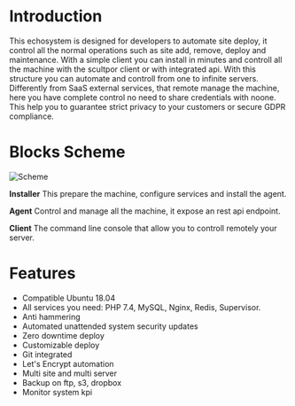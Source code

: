 # Introduction
This echosystem is designed for developers to automate site deploy, it control all the normal operations such as site add, remove, deploy and maintenance. With a simple client you can install in minutes and controll all the machine with the scultpor client or with integrated api. With this structure you can automate and controll from one to infinite servers. Differently from SaaS external services, that remote manage the machine, here you have complete control no need to share credentials with noone. This help you to guarantee strict privacy to your customers or secure GDPR compliance.

# Blocks Scheme

![Scheme](/assets/img/scheme.png)

**Installer** This prepare the machine, configure services and install the agent.

**Agent** Control and manage all the machine, it expose an rest api endpoint.

**Client** The command line console that allow you to controll remotely your server.

# Features

- Compatible Ubuntu 18.04
- All services you need: PHP 7.4, MySQL, Nginx, Redis, Supervisor. 
- Anti hammering
- Automated unattended system security updates
- Zero downtime deploy
- Customizable deploy
- Git integrated
- Let's Encrypt automation
- Multi site and multi server
- Backup on ftp, s3, dropbox
- Monitor system kpi